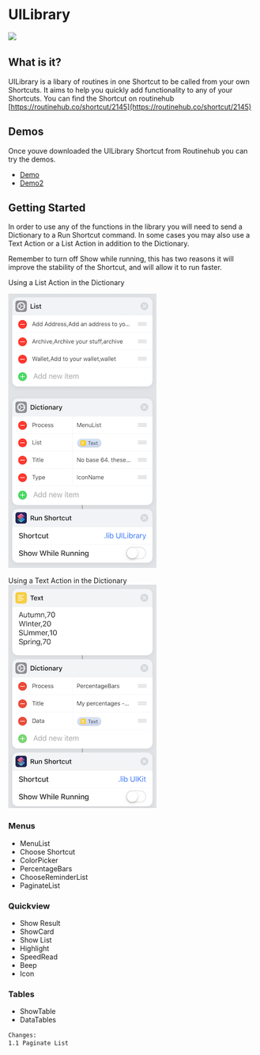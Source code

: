 # UILibrary

![](/imgs/Icon.PNG)


## What is it?
UILibrary is a libary of routines in one Shortcut to be called from your own Shortcuts. It aims to help you quickly add functionality to any of your Shortcuts.
You can find the Shortcut on routinehub [https://routinehub.co/shortcut/2145](https://routinehub.co/shortcut/2145)

## Demos
Once youve downloaded the UILibrary Shortcut from Routinehub you can try the demos.

- [Demo](https://www.icloud.com/shortcuts/4070691907eb47aba8fd034f2b8c671a) 
- [Demo2](https://www.icloud.com/shortcuts/043fe8e172fb4d66b665aa9152b43181)

## Getting Started
In order to use any of the functions in the library you will need to send a Dictionary to a Run Shortcut command. In some cases you may also use a Text Action or a List Action in addition to the Dictionary.

Remember to turn off Show while running, this has two reasons it will improve the stability of the Shortcut, and will allow it to run faster.

Using a List Action in the Dictionary

![](imgs/IndexExampleOne.png)

Using a Text Action in the Dictionary
![](imgs/IndexExample2.png)

### Menus
- MenuList
- Choose Shortcut
- ColorPicker
- PercentageBars
- ChooseReminderList
- PaginateList

### Quickview
- Show Result
- ShowCard
- Show List
- Highlight
- SpeedRead
- Beep
- Icon

### Tables
- ShowTable
- DataTables

```
Changes: 
1.1 Paginate List
```